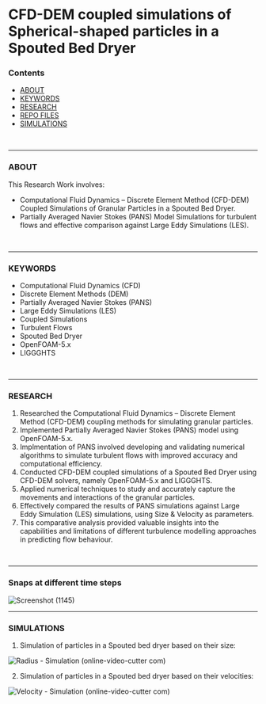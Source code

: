 # CFD-DEM coupled simulations of Spherical-shaped particles in a Spouted Bed Dryer

### Contents
- [ABOUT](#about)
- [KEYWORDS](#keywords)
- [RESEARCH](#research)
- [REPO FILES](#repo-files)
- [SIMULATIONS](#simulations)

<br>
<hr>

### ABOUT
This Research Work involves:
- Computational Fluid Dynamics – Discrete Element Method (CFD-DEM) Coupled Simulations of Granular Particles in a Spouted Bed Dryer.
- Partially Averaged Navier Stokes (PANS) Model Simulations for turbulent flows and effective comparison against Large Eddy Simulations (LES).

<br>
<hr>

### KEYWORDS
- Computational Fluid Dynamics (CFD)
- Discrete Element Methods (DEM)
- Partially Averaged Navier Stokes (PANS)
- Large Eddy Simulations (LES)
- Coupled Simulations
- Turbulent Flows
- Spouted Bed Dryer
- OpenFOAM-5.x
- LIGGGHTS

<br>
<hr>

### RESEARCH
1. Researched the Computational Fluid Dynamics – Discrete Element Method (CFD-DEM) coupling methods for simulating granular particles.
2. Implemented Partially Averaged Navier Stokes (PANS) model using OpenFOAM-5.x.
3. Implmentation of PANS involved developing and validating numerical algorithms to simulate turbulent flows with improved accuracy and computational efficiency.
4. Conducted CFD-DEM coupled simulations of a Spouted Bed Dryer using CFD-DEM solvers, namely OpenFOAM-5.x and LIGGGHTS.
5. Applied numerical techniques to study and accurately capture the movements and interactions of the granular particles.
6. Effectively compared the results of PANS simulations against Large Eddy Simulation (LES) simulations, using Size & Velocity as parameters.
7. This comparative analysis provided valuable insights into the capabilities and limitations of different turbulence modelling approaches in predicting flow behaviour.

<br>
<hr>

### Snaps at different time steps

![Screenshot (1145)](https://user-images.githubusercontent.com/68963724/119816714-a8f2e180-bf0a-11eb-907a-a75634791b21.png)

<hr>

### SIMULATIONS

1. Simulation of particles in a Spouted bed dryer based on their size:

![Radius - Simulation (online-video-cutter com)](https://user-images.githubusercontent.com/68963724/119815917-b5c30580-bf09-11eb-8212-fa6155eb0b21.gif)


2. Simulation of particles in a Spouted bed dryer based on their velocities:

![Velocity - Simulation (online-video-cutter com)](https://user-images.githubusercontent.com/68963724/119816001-cf644d00-bf09-11eb-93df-448774994911.gif)

